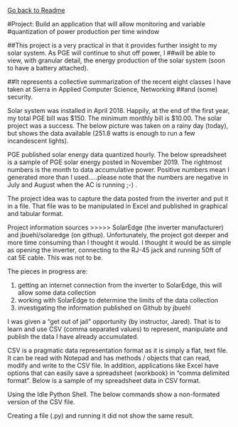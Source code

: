 [Go back to Readme](./README.md)


#Project:  Build an application that will allow monitoring and variable 
#quantization of power production per time window


##This project is a very practical in that it provides further insight to my solar system. As PGE will continue to shut off power, I ##will be able to view, with granular detail, the energy production of the solar system (soon to have a battery attached). 

##It represents a collective summarization of the recent eight classes I have taken at Sierra in Applied Computer Science, Networking ##and (some) security.

Solar system was installed in April 2018. Happily, at the end of the first year, my total PGE bill was $150. The minimum monthly bill is $10.00. The solar project was a success. The below picture was taken on a rainy day (today), but shows the data available (251.8 watts is enough to run a few incandescent lights). 

 
PGE published solar energy data quantized hourly. The below spreadsheet is a sample of PGE solar energy posted in November 2019. The rightmost numbers is the month to data accumulative power. Positive numbers mean I generated more than I used…..please note that the numbers are negative in July and August when the AC is running   ;-) .

 

The project idea was to capture the data posted from the inverter and put it in a file. That file was to be manipulated in Excel and published in graphical and tabular format. 

Project information sources >>>>>  SolarEdge (the inverter manufacturer) and jbuehl/solaredge (on githup). Unfortunately, the project got deeper and more time consuming than I thought it would. I thought it would be as simple as opening the inverter, connecting to the RJ-45 jack and running 50ft of cat 5E cable.  This was not to be.

The pieces in progress are:

1) getting an internet connection from the inverter to SolarEdge, this will allow some data collection
2) working with SolarEdge to determine the limits of the data collection
3) investigating the information published on Github by jbuehl

I was given a “get out of jail” opportunity (by instructor, Jared). That is to learn and use CSV (comma separated values) to represent, manipulate and publish the data I have already accumulated.

CSV is a pragmatic data representation format as it is simply a flat, text file. It can be read with Notepad and has methods / objects that can read, modify and write to the CSV file. In addition, applications like Excel have options that can easily save a spreadsheet (workbook) in “comma delimited format”. Below is a sample of my spreadsheet data in CSV format.

  


Using the Idle Python Shell. The below commands show a non-formated version of the CSV file.

 

Creating a file (.py) and running it did not show the same result.

